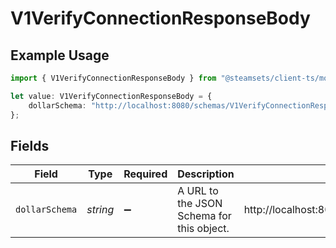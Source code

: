 # V1VerifyConnectionResponseBody

## Example Usage

```typescript
import { V1VerifyConnectionResponseBody } from "@steamsets/client-ts/models/components";

let value: V1VerifyConnectionResponseBody = {
    dollarSchema: "http://localhost:8080/schemas/V1VerifyConnectionResponseBody.json",
};
```

## Fields

| Field                                                             | Type                                                              | Required                                                          | Description                                                       | Example                                                           |
| ----------------------------------------------------------------- | ----------------------------------------------------------------- | ----------------------------------------------------------------- | ----------------------------------------------------------------- | ----------------------------------------------------------------- |
| `dollarSchema`                                                    | *string*                                                          | :heavy_minus_sign:                                                | A URL to the JSON Schema for this object.                         | http://localhost:8080/schemas/V1VerifyConnectionResponseBody.json |